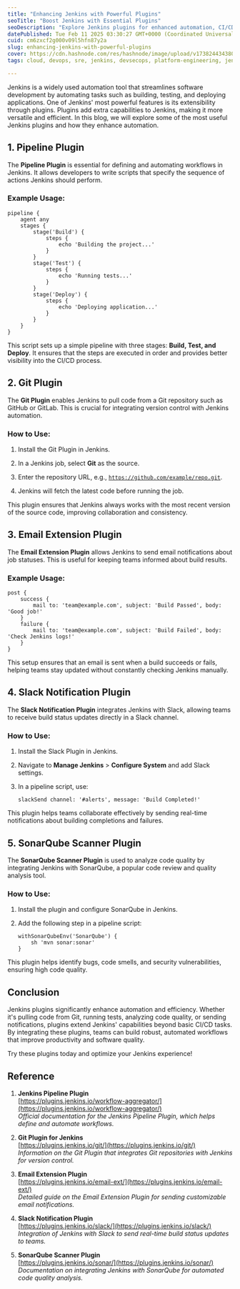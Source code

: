 ```yaml
---
title: "Enhancing Jenkins with Powerful Plugins"
seoTitle: "Boost Jenkins with Essential Plugins"
seoDescription: "Explore Jenkins plugins for enhanced automation, CI/CD improvements, and productivity: Git, Slack, SonarQube integrations, and more"
datePublished: Tue Feb 11 2025 03:30:27 GMT+0000 (Coordinated Universal Time)
cuid: cm6zxcf2g000v09l5hfn87y2a
slug: enhancing-jenkins-with-powerful-plugins
cover: https://cdn.hashnode.com/res/hashnode/image/upload/v1738244343807/d8393bd8-46ab-49c0-bce7-1dfa6bdb5afd.png
tags: cloud, devops, sre, jenkins, devsecops, platform-engineering, jenkins-plugins

---
```


Jenkins is a widely used automation tool that streamlines software development by automating tasks such as building, testing, and deploying applications. One of Jenkins' most powerful features is its extensibility through plugins. Plugins add extra capabilities to Jenkins, making it more versatile and efficient. In this blog, we will explore some of the most useful Jenkins plugins and how they enhance automation.

## 1\. Pipeline Plugin

The **Pipeline Plugin** is essential for defining and automating workflows in Jenkins. It allows developers to write scripts that specify the sequence of actions Jenkins should perform.

### Example Usage:

```plaintext
pipeline {
    agent any
    stages {
        stage('Build') {
            steps {
                echo 'Building the project...'
            }
        }
        stage('Test') {
            steps {
                echo 'Running tests...'
            }
        }
        stage('Deploy') {
            steps {
                echo 'Deploying application...'
            }
        }
    }
}
```

This script sets up a simple pipeline with three stages: **Build, Test, and Deploy**. It ensures that the steps are executed in order and provides better visibility into the CI/CD process.

## 2\. Git Plugin

The **Git Plugin** enables Jenkins to pull code from a Git repository such as GitHub or GitLab. This is crucial for integrating version control with Jenkins automation.

### How to Use:

1. Install the Git Plugin in Jenkins.
    
2. In a Jenkins job, select **Git** as the source.
    
3. Enter the repository URL, e.g., [`https://github.com/example/repo.git`](https://github.com/example/repo.git).
    
4. Jenkins will fetch the latest code before running the job.
    

This plugin ensures that Jenkins always works with the most recent version of the source code, improving collaboration and consistency.

## 3\. Email Extension Plugin

The **Email Extension Plugin** allows Jenkins to send email notifications about job statuses. This is useful for keeping teams informed about build results.

### Example Usage:

```plaintext
post {
    success {
        mail to: 'team@example.com', subject: 'Build Passed', body: 'Good job!'
    }
    failure {
        mail to: 'team@example.com', subject: 'Build Failed', body: 'Check Jenkins logs!'
    }
}
```

This setup ensures that an email is sent when a build succeeds or fails, helping teams stay updated without constantly checking Jenkins manually.

## 4\. Slack Notification Plugin

The **Slack Notification Plugin** integrates Jenkins with Slack, allowing teams to receive build status updates directly in a Slack channel.

### How to Use:

1. Install the Slack Plugin in Jenkins.
    
2. Navigate to **Manage Jenkins** &gt; **Configure System** and add Slack settings.
    
3. In a pipeline script, use:
    
    ```plaintext
    slackSend channel: '#alerts', message: 'Build Completed!'
    ```
    

This plugin helps teams collaborate effectively by sending real-time notifications about building completions and failures.

## 5\. SonarQube Scanner Plugin

The **SonarQube Scanner Plugin** is used to analyze code quality by integrating Jenkins with SonarQube, a popular code review and quality analysis tool.

### How to Use:

1. Install the plugin and configure SonarQube in Jenkins.
    
2. Add the following step in a pipeline script:
    
    ```plaintext
    withSonarQubeEnv('SonarQube') {
        sh 'mvn sonar:sonar'
    }
    ```
    

This plugin helps identify bugs, code smells, and security vulnerabilities, ensuring high code quality.

## Conclusion

Jenkins plugins significantly enhance automation and efficiency. Whether it's pulling code from Git, running tests, analyzing code quality, or sending notifications, plugins extend Jenkins' capabilities beyond basic CI/CD tasks. By integrating these plugins, teams can build robust, automated workflows that improve productivity and software quality.

Try these plugins today and optimize your Jenkins experience!

## Reference

1. **Jenkins Pipeline Plugin**  
    [https://plugins.jenkins.io/workflow-aggregator/](https://plugins.jenkins.io/workflow-aggregator/)  
    *Official documentation for the Jenkins Pipeline Plugin, which helps define and automate workflows.*
    
2. **Git Plugin for Jenkins**  
    [https://plugins.jenkins.io/git/](https://plugins.jenkins.io/git/)  
    *Information on the Git Plugin that integrates Git repositories with Jenkins for version control.*
    
3. **Email Extension Plugin**  
    [https://plugins.jenkins.io/email-ext/](https://plugins.jenkins.io/email-ext/)  
    *Detailed guide on the Email Extension Plugin for sending customizable email notifications.*
    
4. **Slack Notification Plugin**  
    [https://plugins.jenkins.io/slack/](https://plugins.jenkins.io/slack/)  
    *Integration of Jenkins with Slack to send real-time build status updates to teams.*
    
5. **SonarQube Scanner Plugin**  
    [https://plugins.jenkins.io/sonar/](https://plugins.jenkins.io/sonar/)  
    *Documentation on integrating Jenkins with SonarQube for automated code quality analysis.*